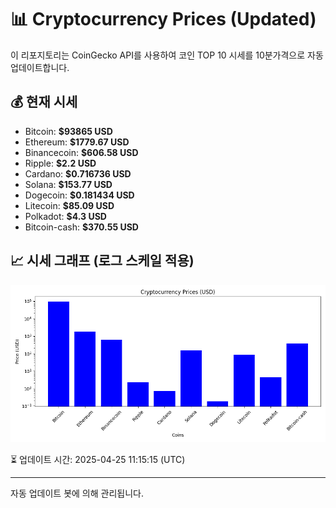 
# 📊 Cryptocurrency Prices (Updated)

이 리포지토리는 CoinGecko API를 사용하여 코인 TOP 10 시세를 10분가격으로 자동 업데이트합니다.

## 💰 현재 시세
- Bitcoin: **$93865 USD**
- Ethereum: **$1779.67 USD**
- Binancecoin: **$606.58 USD**
- Ripple: **$2.2 USD**
- Cardano: **$0.716736 USD**
- Solana: **$153.77 USD**
- Dogecoin: **$0.181434 USD**
- Litecoin: **$85.09 USD**
- Polkadot: **$4.3 USD**
- Bitcoin-cash: **$370.55 USD**

## 📈 시세 그래프 (로그 스케일 적용)
![Crypto Prices](crypto_prices.png)

⏳ 업데이트 시간: 2025-04-25 11:15:15 (UTC)

---
자동 업데이트 봇에 의해 관리됩니다.
